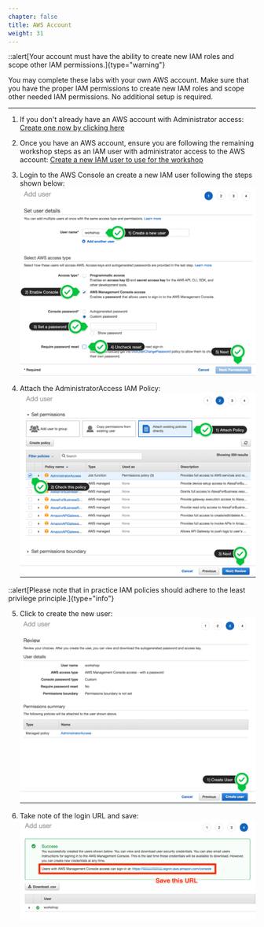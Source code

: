 ```yaml
---
chapter: false
title: AWS Account
weight: 31
---
```


::alert[Your account must have the ability to create new IAM roles and scope other IAM permissions.]{type="warning"}

You may complete these labs with your own AWS account. Make sure that you have the proper IAM permissions to create new IAM roles and scope other needed IAM permissions. No additional setup is required.


---

1. If you don't already have an AWS account with Administrator access: [Create one now by clicking here](https://aws.amazon.com/getting-started/)

2. Once you have an AWS account, ensure you are following the remaining workshop steps
as an IAM user with administrator access to the AWS account:
[Create a new IAM user to use for the workshop](https://console.aws.amazon.com/iam/home?#/users$new)

3. Login to the AWS Console an create a new IAM user following the steps shown below:
![Create User](/static/15-prerequisites/self_paced/iam-1-create-user.png)

4. Attach the AdministratorAccess IAM Policy:
![Attach Policy](/static/15-prerequisites/self_paced/iam-2-attach-policy.png)

::alert[Please note that in practice IAM policies should adhere to the least privilege principle.]{type="info"}

5. Click to create the new user:
![Confirm User](/static/15-prerequisites/self_paced/iam-3-create-user.png)

6. Take note of the login URL and save:
![Login URL](/static/15-prerequisites/self_paced/iam-4-save-url.png)
